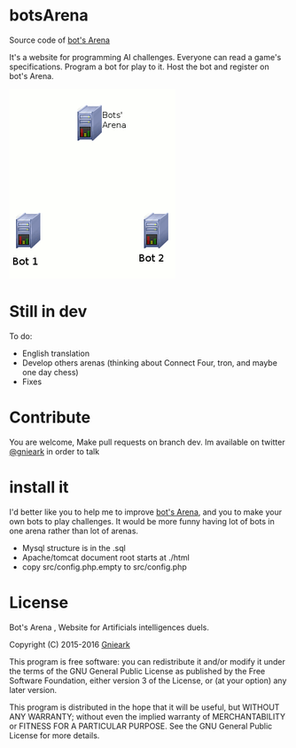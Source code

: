 # botsArena
Source code of [bot's Arena](https://botsarena.tinad.fr/)

It's a website for programming AI challenges. Everyone can read a game's specifications. Program a bot for play to it. Host the bot and register on bot's Arena.

![image](https://raw.githubusercontent.com/gnieark/botsArena/master/html/principe.gif)

# Still in dev
To do:
- English translation
- Develop others arenas (thinking about Connect Four, tron, and maybe one day chess)
- Fixes

# Contribute
You are welcome, Make pull requests on branch dev. Im available on twitter [@gnieark](https://twitter.com/gnieark) in order to talk

# install it
I'd better like you to help me to improve [bot's Arena](https://botsarena.tinad.fr/), and you to make your own bots to play challenges. It would be more funny having lot of bots in one arena rather than lot of arenas.

* Mysql structure is in the .sql
* Apache/tomcat document root starts at ./html
* copy src/config.php.empty to src/config.php

# License
Bot's Arena , Website for Artificials intelligences duels.

Copyright (C) 2015-2016 [Gnieark](https://blog-du-grouik.tinad.fr/)

This program is free software: you can redistribute it and/or modify
it under the terms of the GNU General Public License as published by
the Free Software Foundation, either version 3 of the License, or
(at your option) any later version.

This program is distributed in the hope that it will be useful,
but WITHOUT ANY WARRANTY; without even the implied warranty of
MERCHANTABILITY or FITNESS FOR A PARTICULAR PURPOSE.  See the
GNU General Public License for more details.
